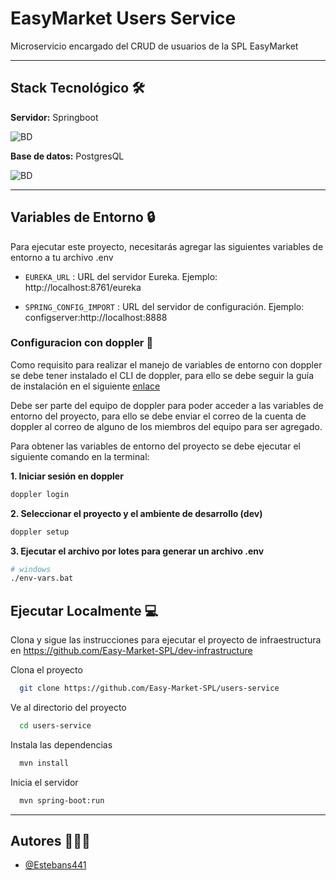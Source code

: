 
# EasyMarket Users Service

Microservicio encargado del CRUD de usuarios de la SPL EasyMarket

---
## Stack Tecnológico 🛠️

**Servidor:** Springboot

![BD](https://skillicons.dev/icons?i=spring,maven)

**Base de datos:** PostgresQL

![BD](https://skillicons.dev/icons?i=postgresql)

---
## Variables de Entorno 🔒

Para ejecutar este proyecto, necesitarás agregar las siguientes variables de entorno a tu archivo .env

* `EUREKA_URL` : URL del servidor Eureka. Ejemplo: http://localhost:8761/eureka

* `SPRING_CONFIG_IMPORT` : URL del servidor de configuración. Ejemplo: configserver:http://localhost:8888


### Configuracion con doppler 🚀

Como requisito para realizar el manejo de variables de entorno con doppler se debe tener instalado el CLI de doppler, para ello se debe seguir la guía de instalación en el siguiente [enlace](https://docs.doppler.com/docs/cli)

Debe ser parte del equipo de doppler para poder acceder a las variables de entorno del proyecto, para ello se debe enviar el correo de la cuenta de doppler al correo de alguno de los miembros del equipo para ser agregado.

Para obtener las variables de entorno del proyecto se debe ejecutar el siguiente comando en la terminal:

**1. Iniciar sesión en doppler**

```bash
doppler login
```

**2. Seleccionar el proyecto y el ambiente de desarrollo (dev)**

```bash
doppler setup
```
**3. Ejecutar el archivo por lotes para generar un archivo .env**

```bash
# windows
./env-vars.bat
```

## Ejecutar Localmente 💻

Clona y sigue las instrucciones para ejecutar el proyecto de infraestructura en
https://github.com/Easy-Market-SPL/dev-infrastructure



Clona el proyecto

```bash
  git clone https://github.com/Easy-Market-SPL/users-service
```

Ve al directorio del proyecto

```bash
  cd users-service
```

Instala las dependencias

```bash
  mvn install
```

Inicia el servidor

```bash
  mvn spring-boot:run
```

---

## Autores 🧑🏻‍💻

- [@Estebans441](https://www.github.com/Estebans441)
